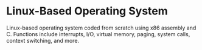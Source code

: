# Linux-Based Operating System

Linux-based operating system coded from scratch using x86 assembly and C. Functions include interrupts, I/O, virtual memory, paging, system calls, context switching, and more.
